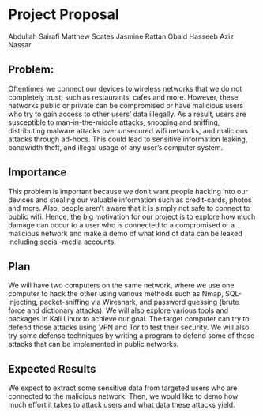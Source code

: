 ﻿# Project Proposal
Abdullah Sairafi
Matthew Scates
Jasmine Rattan
Obaid Hasseeb
Aziz Nassar
## Problem:
Oftentimes we connect our devices to wireless networks that we do not completely trust, such as restaurants, cafes and more. However, these networks public or private can be compromised or have malicious users who try to gain access to other users’ data illegally. As a result, users are susceptible to man-in-the-middle attacks, snooping and sniffing, distributing malware attacks over unsecured wifi networks, and malicious attacks through ad-hocs. This could lead to sensitive information leaking, bandwidth theft, and illegal usage of any user’s computer system.

## Importance
This problem is important because we don’t want people hacking into our devices and stealing our valuable information such as credit-cards, photos and more. Also, people aren’t aware that it is simply not safe to connect to public wifi. Hence, the big motivation for our project is to explore how much damage can occur to a user who is connected to a compromised or a malicious network and make a demo of what kind of data can be leaked including social-media accounts.

## Plan
We will have two computers on the same network, where we use one computer to hack the other using various methods such as Nmap, SQL-injecting, packet-sniffing via Wireshark, and password guessing (brute force and dictionary attacks). We will also explore various tools and packages in Kali Linux to achieve our goal. The target computer can try to defend those attacks using VPN and Tor to test their security. We will also try some defense techniques by writing a program to defend some of those attacks that can be implemented in public networks.

## Expected Results
We expect to extract some sensitive data from targeted users who are connected to the malicious network. Then, we would like to demo how much effort it takes to attack users and what data these attacks yield.


